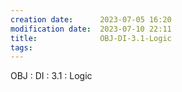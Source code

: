 ```yaml
---
creation date:		2023-07-05 16:20
modification date:	2023-07-10 22:11
title: 				OBJ-DI-3.1-Logic
tags:
---
```

OBJ : DI : 3.1 : Logic